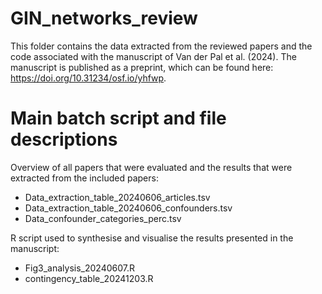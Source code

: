 # GIN_networks_review

This folder contains the data extracted from the reviewed papers and the code associated with the manuscript of Van der Pal et al. (2024). The manuscript is published as a preprint, which can be found here: https://doi.org/10.31234/osf.io/yhfwp.

# Main batch script and file descriptions

Overview of all papers that were evaluated and the results that were extracted from the included papers:
- Data_extraction_table_20240606_articles.tsv
- Data_extraction_table_20240606_confounders.tsv
- Data_confounder_categories_perc.tsv

R script used to synthesise and visualise the results presented in the manuscript:
- Fig3_analysis_20240607.R
- contingency_table_20241203.R
